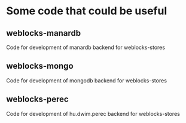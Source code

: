 # Some code that could be useful 

## weblocks-manardb 

Code for development of manardb backend for weblocks-stores

## weblocks-mongo 

Code for development of mongodb backend for weblocks-stores

## weblocks-perec 

Code for development of hu.dwim.perec backend for weblocks-stores
